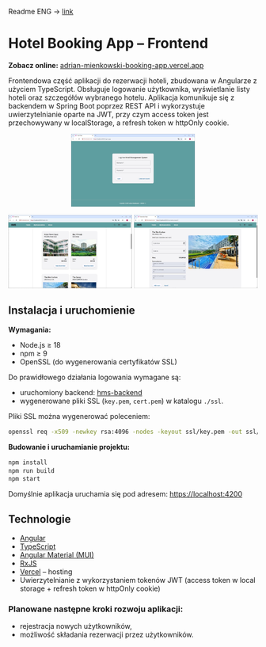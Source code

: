 Readme ENG -> [link](README.md)

# Hotel Booking App – Frontend

**Zobacz online:** [adrian-mienkowski-booking-app.vercel.app](https://adrian-mienkowski-booking-app.vercel.app)

Frontendowa część aplikacji do rezerwacji hoteli, zbudowana w Angularze z użyciem TypeScript. Obsługuje logowanie użytkownika, wyświetlanie listy hoteli oraz szczegółów wybranego hotelu. Aplikacja komunikuje się z backendem w Spring Boot poprzez REST API i wykorzystuje uwierzytelnianie oparte na JWT, przy czym access token jest przechowywany w localStorage, a refresh token w httpOnly cookie.

<p align="center">
  <img src="img/login_page.jpg" width="250"/>
</p>
<p align="center">
  <img src="img/hotels-list.jpg" width="250"/>
  <img src="img/reservation-panel.jpg" width="250"/>
</p>

## Instalacja i uruchomienie

**Wymagania:**
- Node.js ≥ 18
- npm ≥ 9
- OpenSSL (do wygenerowania certyfikatów SSL)

Do prawidłowego działania logowania wymagane są:
- uruchomiony backend: [hms-backend](https://github.com/ArdianM90/hms-backend)
- wygenerowane pliki SSL (`key.pem`, `cert.pem`) w katalogu `./ssl`.

Pliki SSL można wygenerować poleceniem:
```bash
openssl req -x509 -newkey rsa:4096 -nodes -keyout ssl/key.pem -out ssl/cert.pem -days 365
```

**Budowanie i uruchamianie projektu:**
```bash
npm install
npm run build
npm start
```

Domyślnie aplikacja uruchamia się pod adresem: [https://localhost:4200](https://localhost:4200)

## Technologie
- [Angular](https://angular.io/)
- [TypeScript](https://www.typescriptlang.org/)
- [Angular Material (MUI)](https://material.angular.io/)
- [RxJS](https://rxjs.dev/)
- [Vercel](https://vercel.com/) – hosting
- Uwierzytelnianie z wykorzystaniem tokenów JWT (access token w local storage + refresh token w httpOnly cookie)

### Planowane następne kroki rozwoju aplikacji:
- rejestracja nowych użytkowników,
- możliwość składania rezerwacji przez użytkowników.
